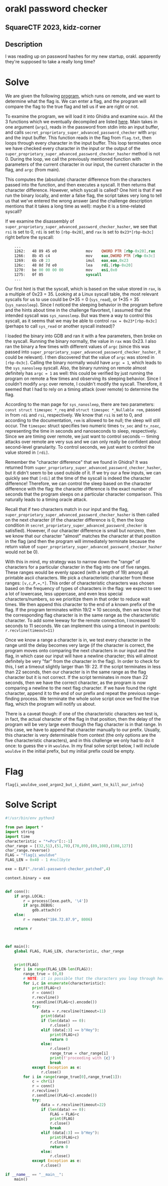 # orakl password checker
## SquareCTF 2023, kidz-corner
## Description
I was reading up on password hashes for my new startup, orakl. apparently they're supposed to take a really long time?

# Solve

We are given the following [program](./orakl-password-checker), which runs on remote, and we want to determine what the flag is. We can enter a flag, and the program will compare the flag to the true flag and tell us if we are right or not.

To examine the program, we will load it into Ghidra and examine `main`. All the 3 functions which we eventually decompiled are listed [here](./decompilation.md). Main takes in one argument (`argc`), reads in the password from stdin into an input buffer, and calls `secret_proprietary_super_advanced_password_checker` with `argc` and the input buffer. This function reads in the flag from `flag.txt`, then loops through every character in the input buffer. This loop terminates once we have checked every character in the input or the output of the `super_proprietary_super_advanced_password_checker_hasher` method is not 0. During the loop, we call the previously mentioned function with parameters of the current character in our input, the current character in the flag, and `argc` (from main). 

This computes the (absolute) character difference from the characters passed into the function, and then executes a syscall. It then returns that character difference. However, which syscall is called? One hint is that if we run the binary locally, and enter a false flag, the script takes very long to tell us that we've entered the wrong answer (and the challenge description mentions that it takes a long time as well): maybe it is a time-related syscall?

If we examine the disassembly of `super_proprietary_super_advanced_password_checker_hasher`, we see that `rsi` is set to 0, `rdi` is set to `[rbp-0x20]`, and `rax` is set to `0x23*[rbp-0x3c]` right before the syscall:
```asm
    ...
    1262:	48 89 45 e0          	mov    QWORD PTR [rbp-0x20],rax
    1266:	8b 45 c4             	mov    eax,DWORD PTR [rbp-0x3c]
    1269:	6b c0 23             	imul   eax,eax,0x23
    126c:	48 8d 7d e0          	lea    rdi,[rbp-0x20]
    1270:	be 00 00 00 00       	mov    esi,0x0
    1275:	0f 05                	syscall 
    ...
   ```
Our first hint is that the syscall, which is based on the value stored in `rax`, is a multiple of 0x23 = 35. Looking at a Linux syscall table, the most relevant syscalls for us to use could be 0\*35 = 0 (`sys_read`), or 1\*35 = 35 (`sys_nanosleep`). Since I noticed the sleeping behavior in the program before and the hints about time in the challenge flavortext, I assumed that the intended syscall was `sys_nanosleep`. But was there a way to control this syscall, as it seems that we may be able to control `rax = 0x23*[rbp-0x3c]` (perhaps to call `sys_read` or another syscall instead)?

I loaded the binary into GDB and ran it with a few parameters, then broke on the syscall. Running the binary normally, the value in `rax` was 0x23. I also ran the binary a few times with different values of `argc` (since this was passed into `super_proprietary_super_advanced_password_checker_hasher`, it could be relevant). I then discovered that the value of `argc` was stored in `[rbp-0x3c]`. Calling the binary normally would have `argc = 1`, which leads to the `sys_nanosleep` syscall. Also, the binary running on remote almost definitely has `argc = 1` as well: this could be verified by just running the program on remote a few times and observing its sleeping behavior. Since I couldn't modify `argc` over remote, I couldn't modify the syscall. Therefore, it seemed that I had to rely on a timing attack (over remote) to determine the flag. 

According to the man page for `sys_nanosleep`, there are two parameters: `const struct timespec *_req` and `struct timespec *_Nullable rem`, passed in from `rdi` and `rsi`, respectively. We know that `rsi` is set to 0, and according to the documentation, `rem` is allowed to be null; the sleep will still occur. The `timespec` struct specifies two numeric times `tv_sec` and `tv_nsec`, representing the time in seconds and nanoseconds to sleep, respectively. Since we are timing over remote, we just want to control seconds -- timing attacks over remote are very sus and we can only really be confident about second-level granularity. To control seconds, we just want to control the value stored in `[rdi]`.

Remember the "character difference" that we found in Ghidra? It was returned from `super_proprietary_super_advanced_password_checker_hasher`, but it didn't seem to be used outside of it. If we try our a few inputs, we can quickly see that `[rdi]` at the time of the syscall is indeed the character difference! Therefore, we can control the sleep based on the character difference with the flag: the character difference is the exact number of seconds that the program sleeps on a particular character comparison. This naturally leads to a timing oracle attack.

Recall that if two characters match in our input and the flag, `super_proprietary_super_advanced_password_checker_hasher` is then called on the next character (if the character difference is 0, then the loop condition in `secret_proprietary_super_advanced_password_checker` is satisfied). However, if our character difference is small but nonzero, then we know that our character "almost" matches the character at that position in the flag (and then the program will immediately terminate because the return value of `super_proprietary_super_advanced_password_checker_hasher` would not be 0). 

With this in mind, my strategy was to narrow down the "range" of characters for a particular character in the flag into one of five ranges. These ranges would be evenly spaced (with a length of 19) among all printable ascii characters. We pick a characteristic character from these ranges: `[v,c,P,=,*]`. This order of characteristic characters was chosen based on the frequency of types of characters in the flag: we expect to see a lot of lowercase, less uppercase, and even less special characters/numbers, so we prioritize them in that order to reduce wait times. We then append this character to the end of a known prefix of the flag. If the program terminates within 19/2 ≈ 10 seconds, then we know that the corresponding flag character is in the same range as the characteristic character. To add some leeway for the remote connection, I increased 10 seconds to 11 seconds. We can implement this using a timeout in pwntools: `r.recvline(timeout=11)`

Once we know a range a character is in, we test every character in the range until the delay becomes very large (if the character is correct, the program moves onto comparing the next characters in our input and the flag, in which case our input will have a newline character; this will almost definitely be very "far" from the character in the flag). In order to check for this, I set a timeout slightly larger than 19: 22. If the script terminates in less than 22 seconds, then our character is in the same range as the flag character but it is not correct. If the script terminates in more than 22 seconds, then we have the correct character, as the program is now comparing a newline to the next flag character. If we have found the right character, append it to the end of our prefix and repeat the previous range-finding process. We terminate the whole solve script once we find the true flag, which the program will notify us about.

There is a caveat though: if one of the characteristic characters we test is, in fact, the actual character of the flag in that position, then the delay of the program will be very large even though the flag character is in that range. In this case, we have to append that character manually to our prefix. Usually, this character is very determinable from context (the only options are the five characteristic characters), and in this challenge we only had to do it once: to guess the v in `wouldve`. In my final solve script below, I will include `wouldve` in the initial prefix, but my initial prefix could be empty. 

# Flag
`flag{i_wouldve_used_argon2_but_i_didnt_want_to_kill_our_infra}`

# Solve Script
```python
#!/usr/bin/env python3

from pwn import *
import string
import time
characteristic = "*=Pcv"[::-1]
char_range = [(32,51),(51,70),(70,89),(89,108),(108,127)]
char_range.reverse()
FLAG = "flag{i_wouldve"
FLAG_LEN = 0x40 - 1 #nullbyte

exe = ELF("./orakl-password-checker_patched",4)

context.binary = exe


def conn():
    if args.LOCAL:
        r = process([exe.path, '\4'])
        if args.DEBUG:
            gdb.attach(r)
    else:
        r = remote("184.72.87.9", 8006)

    return r



def main():
    global FLAG, FLAG_LEN, characteristic, char_range


    print(FLAG)
    for i in range(FLAG_LEN-len(FLAG)):
        range_true = (0,0)
        # NOTE: it is possible that the characters you loop through here are actually part of the flag, in which case all of the characteristics will timeout -- you will need to pick that character manually in this case. This happened once with a v, but the v made complete sense in context.
        for i,c in enumerate(characteristic):
            print(FLAG+c)
            r = conn()
            r.recvline()
            r.sendline((FLAG+c).encode())
            try:
                data = r.recvline(timeout=11)
                print(data)
                if (len(data) == 0):
                    r.close()
                elif (data[:3] == b"Hey"):
                    print(FLAG+c)
                    return 0
                else:
                    r.close()
                    range_true = char_range[i]
                    print(f'proceeding with {c}')
                    break
            except Exception as e:
                r.close()
        for i in range(range_true[0],range_true[1]):
            c = chr(i)
            r = conn()
            r.recvline()
            r.sendline((FLAG+c).encode())
            try:
                data = r.recvline(timeout=22)
                if (len(data) == 0):
                    FLAG = FLAG+c
                    print(FLAG)
                    r.close()
                    break
                elif (data[:3] == b"Hey"):
                    print(FLAG+c)
                    r.close()
                    return 0
                else:
                    r.close()
            except Exception as e:
                r.close()

if __name__ == "__main__":
    main()
```
 



